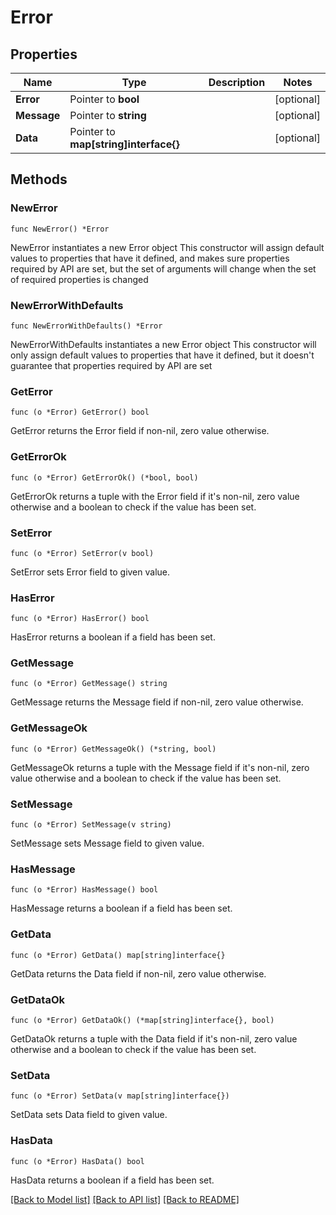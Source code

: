 # Error

## Properties

Name | Type | Description | Notes
------------ | ------------- | ------------- | -------------
**Error** | Pointer to **bool** |  | [optional] 
**Message** | Pointer to **string** |  | [optional] 
**Data** | Pointer to **map[string]interface{}** |  | [optional] 

## Methods

### NewError

`func NewError() *Error`

NewError instantiates a new Error object
This constructor will assign default values to properties that have it defined,
and makes sure properties required by API are set, but the set of arguments
will change when the set of required properties is changed

### NewErrorWithDefaults

`func NewErrorWithDefaults() *Error`

NewErrorWithDefaults instantiates a new Error object
This constructor will only assign default values to properties that have it defined,
but it doesn't guarantee that properties required by API are set

### GetError

`func (o *Error) GetError() bool`

GetError returns the Error field if non-nil, zero value otherwise.

### GetErrorOk

`func (o *Error) GetErrorOk() (*bool, bool)`

GetErrorOk returns a tuple with the Error field if it's non-nil, zero value otherwise
and a boolean to check if the value has been set.

### SetError

`func (o *Error) SetError(v bool)`

SetError sets Error field to given value.

### HasError

`func (o *Error) HasError() bool`

HasError returns a boolean if a field has been set.

### GetMessage

`func (o *Error) GetMessage() string`

GetMessage returns the Message field if non-nil, zero value otherwise.

### GetMessageOk

`func (o *Error) GetMessageOk() (*string, bool)`

GetMessageOk returns a tuple with the Message field if it's non-nil, zero value otherwise
and a boolean to check if the value has been set.

### SetMessage

`func (o *Error) SetMessage(v string)`

SetMessage sets Message field to given value.

### HasMessage

`func (o *Error) HasMessage() bool`

HasMessage returns a boolean if a field has been set.

### GetData

`func (o *Error) GetData() map[string]interface{}`

GetData returns the Data field if non-nil, zero value otherwise.

### GetDataOk

`func (o *Error) GetDataOk() (*map[string]interface{}, bool)`

GetDataOk returns a tuple with the Data field if it's non-nil, zero value otherwise
and a boolean to check if the value has been set.

### SetData

`func (o *Error) SetData(v map[string]interface{})`

SetData sets Data field to given value.

### HasData

`func (o *Error) HasData() bool`

HasData returns a boolean if a field has been set.


[[Back to Model list]](../README.md#documentation-for-models) [[Back to API list]](../README.md#documentation-for-api-endpoints) [[Back to README]](../README.md)


